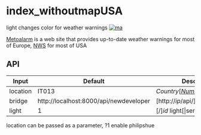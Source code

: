 # index_withoutmapUSA
light changes color for weather warnings  <a href="https://www.dwd.de/EN/weather/warnings/warnings_node.html#legendBox"> <img src="http://www.meteoalarm.eu/Bilder/warncolorspectrum.png" alt="ma" target="_ma" /></a>

[Metoalarm](https://meteoalarm.eu) is a web site that provides up-to-date weather warnings for most of Europe, 
[NWS](https://www.weather.gov) for most of USA

## API


| Input  | Default |Description  |
| ------------- | ------------- | -----------  |
| location| IT013         |*Country*\[[*Number*](https://meteoalarm.eu/auto/0/0/IT013.html)\]\|coordinates  |
| bridge  | http://localhost:8000/api/newdeveloper  |\[http://*ip*/api/\][*username*](https://developers.meethue.com/documentation/getting-started)  |
| light   | 1  |\[/\]*id* light\[\|sensor\]  |

location can be passed as a parameter, ?1 enable philipshue
